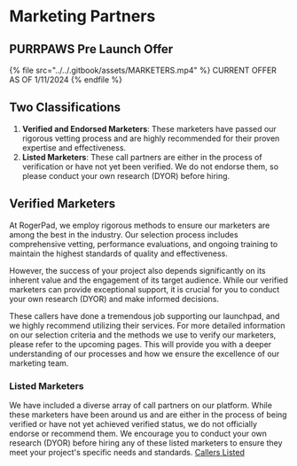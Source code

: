 # Marketing Partners

## PURRPAWS Pre Launch Offer

{% file src="../../.gitbook/assets/MARKETERS.mp4" %}
CURRENT OFFER AS OF 1/11/2024
{% endfile %}

## Two Classifications

1. **Verified and Endorsed Marketers**: These marketers have passed our rigorous vetting process and are highly recommended for their proven expertise and effectiveness.
2. **Listed Marketers**: These call partners are either in the process of verification or have not yet been verified. We do not endorse them, so please conduct your own research (DYOR) before hiring.

## Verified Marketers

At RogerPad, we employ rigorous methods to ensure our marketers are among the best in the industry. Our selection process includes comprehensive vetting, performance evaluations, and ongoing training to maintain the highest standards of quality and effectiveness.

However, the success of your project also depends significantly on its inherent value and the engagement of its target audience. While our verified marketers can provide exceptional support, it is crucial for you to conduct your own research (DYOR) and make informed decisions.

These callers have done a tremendous job supporting our launchpad, and we highly recommend utilizing their services. For more detailed information on our selection criteria and the methods we use to verify our marketers, please refer to the upcoming pages. This will provide you with a deeper understanding of our processes and how we ensure the excellence of our marketing team.



### Listed Marketers



We have included a diverse array of call partners on our platform. While these marketers have been around us and are either in the process of being verified or have not yet achieved verified status, we do not officially endorse or recommend them. We encourage you to conduct your own research (DYOR) before hiring any of these listed marketers to ensure they meet your project's specific needs and standards. [Callers Listed](listed-marketers.md)
